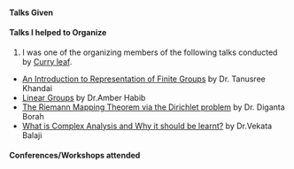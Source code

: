 #### Talks Given


#### Talks I helped to Organize
1.  I was one of the organizing members of the following talks conducted by [Curry leaf](https://sites.google.com/view/curryleaf/home?authuser=0).
- [An Introduction to Representation of Finite Groups](https://www.youtube.com/watch?v=akEw_0EUxOI) by Dr. Tanusree Khandai
- [Linear Groups](https://www.youtube.com/watch?v=gvqavmcwWQI) by Dr.Amber Habib
- [The Riemann Mapping Theorem via the Dirichlet problem](https://www.youtube.com/watch?v=fsbfG7lugnw) by Dr. Diganta Borah
- [What is Complex Analysis and Why it should be learnt?](https://www.youtube.com/watch?v=gKCfH13r4xg) by Dr.Vekata Balaji

  
#### Conferences/Workshops attended
